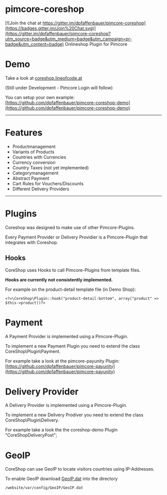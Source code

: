 # pimcore-coreshop

[![Join the chat at https://gitter.im/dpfaffenbauer/pimcore-coreshop](https://badges.gitter.im/Join%20Chat.svg)](https://gitter.im/dpfaffenbauer/pimcore-coreshop?utm_source=badge&utm_medium=badge&utm_campaign=pr-badge&utm_content=badge)
Onlineshop Plugin for Pimcore

# Demo
Take a look at [coreshop.lineofcode.at](http://coreshop.lineofcode.at)

(Still under Development - Pimcore Login will follow)

You can setup your own example:
[https://github.com/dpfaffenbauer/pimcore-coreshop-demo](https://github.com/dpfaffenbauer/pimcore-coreshop-demo)

___

# Features
* Productmanagement
* Variants of Products
* Countries with Currencies
* Currency conversion
* Country Taxes (not yet implemented)
* Categorymanagement
* Abstract Payment
* Cart Rules for Vouchers/Discounts
* Different Delivery Providers

____

# Plugins
Coreshop was designed to make use of other Pimcore-Plugins. 

Every Payment Provider or Delivery Providier is a Pimcore-Plugin that integrates with Coreshop.

## Hooks
CoreShop uses Hooks to call Pimcore-Plugins from template files.

**Hooks are currently not consistently implemented.**

For example on the product-detail template file (in Demo Shop):

```
<?=\CoreShop\Plugin::hook("product-detail-bottom", array("product" => $this->product))?>
```

# Payment
A Payment Provider is implemented using a Pimcore-Plugin.

To implement a new Payment Plugin you need to extend the class CoreShop\Plugin\Payment.

For example take a look at the pimcore-payunity Plugin: [https://github.com/dpfaffenbauer/pimcore-payunity](https://github.com/dpfaffenbauer/pimcore-payunity)

# Delivery Provider
A Delivery Provider is implemented using a Pimcore-Plugin.

To implement a new Delivery Prodiver you need to extend the class CoreShop\Plugin\Delivery.

For example take a look the the coreshop-demo Plugin "CoreShopDeliveryPost";

# GeoIP
CoreShop can use GeoIP to locate visitors countries using IP-Addresses.

To enable GeoIP download [GeoIP.dat](http://geolite.maxmind.com/download/geoip/database/GeoLiteCountry/GeoIP.dat.gz) into the directory 

```
/website/var/config/GeoIP/GeoIP.dat
```